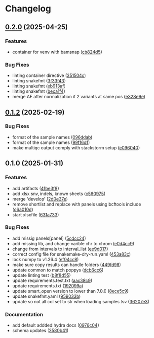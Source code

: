 # Changelog

## [0.2.0](https://github.com/clinical-genomics-uppsala/poppy_uppsala/compare/v0.1.2...v0.2.0) (2025-04-25)


### Features

* container for venv with bamsnap ([cb824d5](https://github.com/clinical-genomics-uppsala/poppy_uppsala/commit/cb824d5ae6fb1e657b1790b554760cfaaf1c70be))


### Bug Fixes

* linting container directive ([351504c](https://github.com/clinical-genomics-uppsala/poppy_uppsala/commit/351504c0761bc746ac236fb0eeb6bf29f82d38c4))
* linting snakefmt ([3f33f43](https://github.com/clinical-genomics-uppsala/poppy_uppsala/commit/3f33f43052a50452a68325ea133e288e52dafe41))
* linting snakefmt ([eb913af](https://github.com/clinical-genomics-uppsala/poppy_uppsala/commit/eb913afb7e49ff17e55631953cc490106e175b18))
* linting snakefmt ([beca1f4](https://github.com/clinical-genomics-uppsala/poppy_uppsala/commit/beca1f43909b03096588724893b58f79072cbbbd))
* merge AF after normalization if 2 variants at same pos ([e328e9e](https://github.com/clinical-genomics-uppsala/poppy_uppsala/commit/e328e9e51b70d95bd29c3c146b3c8ed65fcda5e2))

## [0.1.2](https://github.com/clinical-genomics-uppsala/poppy_uppsala/compare/v0.1.1...v0.1.2) (2025-02-19)


### Bug Fixes

* format of the sample names ([096ddab](https://github.com/clinical-genomics-uppsala/poppy_uppsala/commit/096ddab4cd0e52c65db208ffe34ccd16fa1c0aa7))
* format of the sample names ([99f16d1](https://github.com/clinical-genomics-uppsala/poppy_uppsala/commit/99f16d1d3d2cc2adef14831486b485b5c264ad62))
* make multiqc output comply with stackstorm setup ([e096040](https://github.com/clinical-genomics-uppsala/poppy_uppsala/commit/e0960401dff1fb1367913f4966f924d7474ef684))

## 0.1.0 (2025-01-31)


### Features

* add artifacts ([41be3f8](https://github.com/clinical-genomics-uppsala/poppy_uppsala/commit/41be3f8ce8046285900fd6a7476240fb7828e9f2))
* add xlsx snv, indels, known sheets ([c560975](https://github.com/clinical-genomics-uppsala/poppy_uppsala/commit/c560975955ca3f3a620647bb7c6787dd61b869ab))
* merge 'develop' ([2d0e37e](https://github.com/clinical-genomics-uppsala/poppy_uppsala/commit/2d0e37e5a48d5d0a7bb0a93ee89703f647788ba5))
* remove shortlist and replace with panels using bcftools include ([c6a010d](https://github.com/clinical-genomics-uppsala/poppy_uppsala/commit/c6a010d4ac056ce9493667e6179ad1ef356f9e63))
* start xlsxfile ([631a733](https://github.com/clinical-genomics-uppsala/poppy_uppsala/commit/631a733100e451d9b7372e4146a06c603418cb3f))


### Bug Fixes

* add missig panels[panel] ([5cdcc24](https://github.com/clinical-genomics-uppsala/poppy_uppsala/commit/5cdcc247826cbaaf2e79432e134d7db13b729036))
* add missing lib, and change varible chr to chrom ([e0d4cc9](https://github.com/clinical-genomics-uppsala/poppy_uppsala/commit/e0d4cc926c5719eac0dd30437cab74a42be6a493))
* change from intervals to interval_list ([ee9d017](https://github.com/clinical-genomics-uppsala/poppy_uppsala/commit/ee9d017d19320b885e9f46f9ea29f17a0ef1e7c5))
* correct config file  for snakemake-dry-run.yaml ([453a83c](https://github.com/clinical-genomics-uppsala/poppy_uppsala/commit/453a83c01835458c351359282d0bbd8f0cfc02e9))
* lock numpy to v1.26.4 ([ef04cc8](https://github.com/clinical-genomics-uppsala/poppy_uppsala/commit/ef04cc8f8e3d4da026f0d7e5b78a3143818a7973))
* make sure copy results can handle folders ([449fd98](https://github.com/clinical-genomics-uppsala/poppy_uppsala/commit/449fd983087ba3da8a960aae63e82f59f3b57a20))
* update common to match poppys ([dcb6cc6](https://github.com/clinical-genomics-uppsala/poppy_uppsala/commit/dcb6cc654e42c4fb6286f69b66634685ec9b0554))
* update linting test ([b8f8d55](https://github.com/clinical-genomics-uppsala/poppy_uppsala/commit/b8f8d555db9f968b12f1f65fa70c25c340955760))
* update requirements.test.txt ([aac38c9](https://github.com/clinical-genomics-uppsala/poppy_uppsala/commit/aac38c961dc9a3e0ae858153b8853186271534df))
* update requirements.txt ([192099a](https://github.com/clinical-genomics-uppsala/poppy_uppsala/commit/192099a598e3a28b4c3b668e0204ddafdca4954e))
* update smart_open version to lower than 7.0.0 ([8ece5c9](https://github.com/clinical-genomics-uppsala/poppy_uppsala/commit/8ece5c9601fa31316059cd73bf17291d5a3c26c5))
* update snakefmt.yaml ([959033b](https://github.com/clinical-genomics-uppsala/poppy_uppsala/commit/959033be8a356f3d8629b16d522a7c2da51dfbf5))
* update so not all col set to str when loading samples.tsv ([36207e3](https://github.com/clinical-genomics-uppsala/poppy_uppsala/commit/36207e3a45ad9fe671e5c5fb683032f5d35d573a))


### Documentation

* add default addded hydra docs ([0976c04](https://github.com/clinical-genomics-uppsala/poppy_uppsala/commit/0976c04ab3667d1d28beb393943d9850eb4f747e))
* schema updates ([3580b41](https://github.com/clinical-genomics-uppsala/poppy_uppsala/commit/3580b419d633a8353aa23b2899c2d164f7c6b437))

